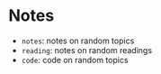 # Notes

- ```notes```: notes on random topics
- ```reading```: notes on random readings
- ```code```: code on random topics
